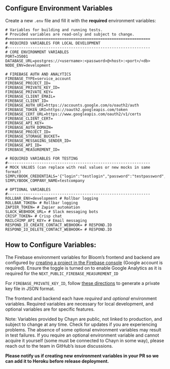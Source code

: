 ## Configure Environment Variables

Create a new `.env` file and fill it with the **required** environment variables:

```
# Variables for building and running tests.
# Provided variables are read-only and subject to change.
#===============================================================
# REQUIRED VARIABLES FOR LOCAL DEVELOPMENT
#---------------------------------------------------------------
# CORE ENVIRONMENT VARIABLES
PORT=35001
DATABASE_URL=postgres://<username>:<password>@<host>:<port>/<db>
NODE_ENV=development

# FIREBASE AUTH AND ANALYTICS
FIREBASE_TYPE=service_account
FIREBASE_PROJECT_ID=
FIREBASE_PRIVATE_KEY_ID=
FIREBASE_PRIVATE_KEY=
FIREBASE_CLIENT_EMAIL=
FIREBASE_CLIENT_ID=
FIREBASE_AUTH_URI=https://accounts.google.com/o/oauth2/auth
FIREBASE_TOKEN_URI=https://oauth2.googleapis.com/token
FIREBASE_CERT_URL=https://www.googleapis.com/oauth2/v1/certs
FIREBASE_CLIENT_CERT=
FIREBASE_API_KEY=
FIREBASE_AUTH_DOMAIN=
FIREBASE_PROJECT_ID=
FIREBASE_STORAGE_BUCKET=
FIREBASE_MESSAGING_SENDER_ID=
FIREBASE_API_ID=
FIREBASE_MEASUREMENT_ID=

# REQUIRED VARIABLES FOR TESTING
#---------------------------------------------------------------
# MOCK VALUES (can replace with real values or new mocks in same format)
SIMPLYBOOK_CREDENTIALS='{"login":"testlogin","password":"testpassword","company":"testcompany"}'
SIMPLYBOOK_COMPANY_NAME=testcompany

# OPTIONAL VARIABLES
#---------------------------------------------------------------
ROLLBAR_ENV=development # Rollbar logging
ROLLBAR_TOKEN= # Rollbar logging
ZAPIER_TOKEN= # Zapier automation
SLACK_WEBHOOK_URL= # Slack messaging bots
CRISP_TOKEN= # Crisp chat
MAILCHIMP_API_KEY= # Email messaging
RESPOND_IO_CREATE_CONTACT_WEBHOOK= # RESPOND.IO
RESPOND_IO_DELETE_CONTACT_WEBHOOK= # RESPOND.IO
```

## How to Configure Variables:

The Firebase environment variables for Bloom’s frontend and backend are configured by [creating a project in the Firebase console](https://firebase.google.com/) (Google account is required). Ensure the toggle is turned on to enable Google Analytics as it is required for the `NEXT_PUBLIC_FIREBASE_MEASUREMENT_ID`

For `FIREBASE_PRIVATE_KEY_ID`, follow [these directions](https://firebase.google.com/docs/cloud-messaging/auth-server#provide-credentials-manually) to generate a private key file in JSON format.

The frontend and backend each have _required_ and _optional_ environment variables. Required variables are necessary for local development, and optional variables are for specific features.

Note: Variables provided by Chayn are public, not linked to production, and subject to change at any time. Check for updates if you are experiencing problems. The absence of some optional environment variables may result in test failures. If you require an optional environment variable and cannot acquire it yourself (some must be connected to Chayn in some way), please reach out to the team in GitHub’s issue discussions.

**Please notify us if creating new environment variables in your PR so we can add it to Heroku before release deployment.**
